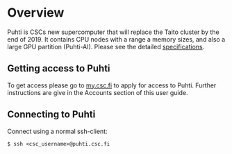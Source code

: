 # Overview

Puhti is CSCs new supercomputer that will replace the Taito cluster by the end of 2019. It contains CPU nodes with a range a memory sizes, and also a large GPU partition (Puhti-AI). Please see the detailed [specifications](system.md). 

## Getting access to Puhti

To get access please go to [my.csc.fi](https://my.csc.fi) to apply for access to Puhti. Further instructions are give in the Accounts section of this user guide.

## Connecting to Puhti

Connect using a normal ssh-client:
```
$ ssh <csc_username>@puhti.csc.fi
```



